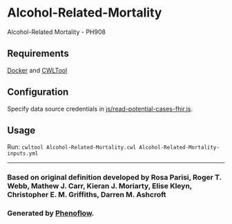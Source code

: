 # Alcohol-Related-Mortality

Alcohol-Related Mortality - PH908

## Requirements

[Docker](https://docs.docker.com/install/) and [CWLTool](https://github.com/common-workflow-language/cwltool#install)

## Configuration

Specify data source credentials in [js/read-potential-cases-fhir.js](js/read-potential-cases-fhir.js).

## Usage

Run: `cwltool Alcohol-Related-Mortality.cwl Alcohol-Related-Mortality-inputs.yml`

***

### Based on original definition developed by Rosa Parisi, Roger T. Webb, Mathew J. Carr, Kieran J. Moriarty, Elise Kleyn, Christopher E. M. Griffiths, Darren M. Ashcroft
### Generated by [Phenoflow](https://kclhi.org/phenoflow).
